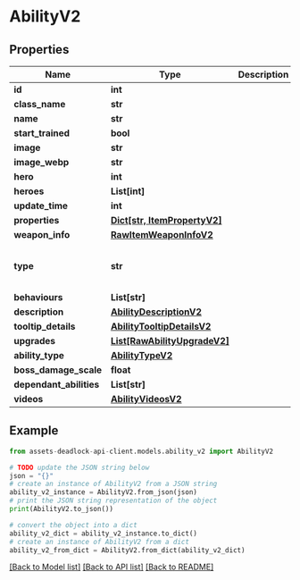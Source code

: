 # AbilityV2


## Properties

Name | Type | Description | Notes
------------ | ------------- | ------------- | -------------
**id** | **int** |  | 
**class_name** | **str** |  | 
**name** | **str** |  | 
**start_trained** | **bool** |  | [optional] 
**image** | **str** |  | [optional] 
**image_webp** | **str** |  | [optional] 
**hero** | **int** |  | [optional] 
**heroes** | **List[int]** |  | [optional] 
**update_time** | **int** |  | [optional] 
**properties** | [**Dict[str, ItemPropertyV2]**](ItemPropertyV2.md) |  | [optional] 
**weapon_info** | [**RawItemWeaponInfoV2**](RawItemWeaponInfoV2.md) |  | [optional] 
**type** | **str** |  | [optional] [default to 'ability']
**behaviours** | **List[str]** |  | [optional] 
**description** | [**AbilityDescriptionV2**](AbilityDescriptionV2.md) |  | 
**tooltip_details** | [**AbilityTooltipDetailsV2**](AbilityTooltipDetailsV2.md) |  | [optional] 
**upgrades** | [**List[RawAbilityUpgradeV2]**](RawAbilityUpgradeV2.md) |  | [optional] 
**ability_type** | [**AbilityTypeV2**](AbilityTypeV2.md) |  | [optional] 
**boss_damage_scale** | **float** |  | [optional] 
**dependant_abilities** | **List[str]** |  | [optional] 
**videos** | [**AbilityVideosV2**](AbilityVideosV2.md) |  | [optional] 

## Example

```python
from assets-deadlock-api-client.models.ability_v2 import AbilityV2

# TODO update the JSON string below
json = "{}"
# create an instance of AbilityV2 from a JSON string
ability_v2_instance = AbilityV2.from_json(json)
# print the JSON string representation of the object
print(AbilityV2.to_json())

# convert the object into a dict
ability_v2_dict = ability_v2_instance.to_dict()
# create an instance of AbilityV2 from a dict
ability_v2_from_dict = AbilityV2.from_dict(ability_v2_dict)
```
[[Back to Model list]](../README.md#documentation-for-models) [[Back to API list]](../README.md#documentation-for-api-endpoints) [[Back to README]](../README.md)


